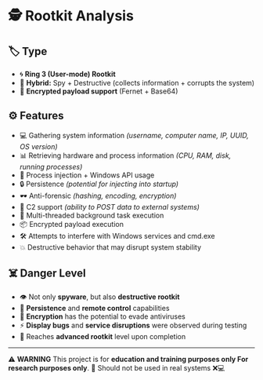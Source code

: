 # 🕵️ Rootkit Analysis

## 🏷️ Type
- 🌀 **Ring 3 (User-mode) Rootkit**
- 🔀 **Hybrid:** Spy + Destructive (collects information + corrupts the system)
- 🔑 **Encrypted payload support** (Fernet + Base64)

## ⚙️ Features
- 💻 Gathering system information *(username, computer name, IP, UUID, OS version)*
- 📊 Retrieving hardware and process information *(CPU, RAM, disk, running processes)*
- 💉 Process injection + Windows API usage
- 🔒 Persistence *(potential for injecting into startup)*
- 🕶️ Anti-forensic *(hashing, encoding, encryption)*
- 📡 C2 support *(ability to POST data to external systems)*
- 🔄 Multi-threaded background task execution
- 📦 Encrypted payload execution
- 🛠 Attempts to interfere with Windows services and cmd.exe
- 💥 Destructive behavior that may disrupt system stability

## ☠️ Danger Level
- 👁️ Not only **spyware**, but also **destructive rootkit**
- 📌 **Persistence** and **remote control** capabilities
- 🧩 **Encryption** has the potential to evade antiviruses
- ⚡ **Display bugs** and **service disruptions** were observed during testing
- 🚨 Reaches **advanced rootkit** level upon completion

---

⚠️ **WARNING**
This project is for **education and training purposes only For research purposes only**. 🔬
Should not be used in real systems ❌💻

